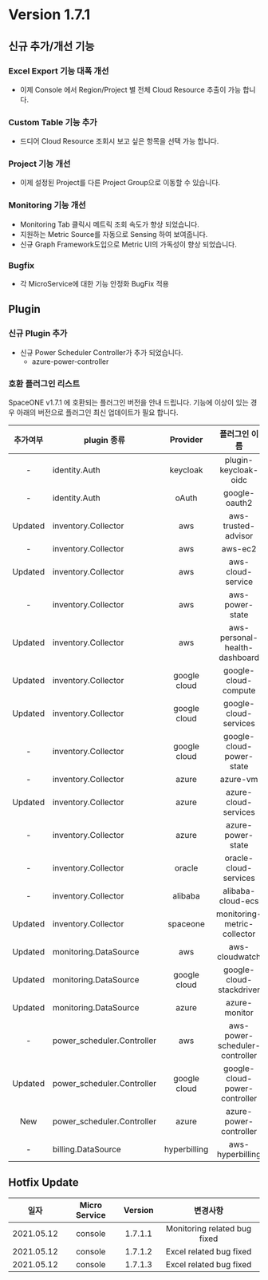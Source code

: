 # Version 1.7.1


## 신규 추가/개선 기능

### Excel Export 기능 대폭 개선

- 이제 Console 에서 Region/Project 별 전체 Cloud Resource 추출이 가능 합니다.

### Custom Table 기능 추가

- 드디어 Cloud Resource 조회시 보고 싶은 항목을 선택 가능 합니다. 

### Project 기능 개선

- 이제 설정된 Project를 다른 Project Group으로 이동할 수 있습니다.

### Monitoring 기능 개선

- Monitoring Tab 클릭시 메트릭 조회 속도가 향상 되었습니다.
- 지원하는 Metric Source를 자동으로 Sensing 하여 보여줍니다. 
- 신규 Graph Framework도입으로 Metric UI의 가독성이 향상 되었습니다.

### Bugfix

- 각 MicroService에 대한 기능 안정화 BugFix 적용


## Plugin 

### 신규 Plugin 추가
- 신규 Power Scheduler Controller가 추가 되었습니다.
  - azure-power-controller 
 

### 호환 플러그인 리스트

SpaceONE v1.7.1 에 호환되는 플러그인 버전을 안내 드립니다.
기능에 이상이 있는 경우 아래의 버전으로 플러그인 최신 업데이트가 필요 합니다.

|추가여부|plugin 종류|Provider|플러그인 이름|버전|
|:---:|---|:---:|:---:|:---:|
|-|identity.Auth|keycloak|plugin-keycloak-oidc|v1.1|
|-|identity.Auth|oAuth|google-oauth2|v1.1|
|Updated|inventory.Collector|aws|aws-trusted-advisor|v1.4|
|-|inventory.Collector|aws|aws-ec2|v1.12|
|Updated|inventory.Collector|aws|aws-cloud-service|v1.10.0|
|-|inventory.Collector|aws|aws-power-state|v1.6|
|Updated|inventory.Collector|aws|aws-personal-health-dashboard|v1.4|
|Updated|inventory.Collector|google cloud|google-cloud-compute|v1.2.7|
|Updated|inventory.Collector|google cloud|google-cloud-services|v1.2.６|
|-|inventory.Collector|google cloud|google-cloud-power-state|v1.1.3|
|-|inventory.Collector|azure|azure-vm|v1.2.4|
|Updated|inventory.Collector|azure|azure-cloud-services|v1.1.10|
|-|inventory.Collector|azure|azure-power-state|v1.0.2|
|-|inventory.Collector|oracle|oracle-cloud-services|v1.0|
|-|inventory.Collector|alibaba|alibaba-cloud-ecs|v1.0|
|Updated|inventory.Collector|spaceone|monitoring-metric-collector|v1.2.2|
|Updated|monitoring.DataSource|aws|aws-cloudwatch|v1.1.3|
|Updated|monitoring.DataSource|google cloud|google-cloud-stackdriver|v1.0.6|
|Updated|monitoring.DataSource|azure|azure-monitor|v1.0.3|
|-|power_scheduler.Controller|aws|aws-power-scheduler-controller|v1.4.4|
|Updated|power_scheduler.Controller|google cloud|google-cloud-power-controller|v1.1.4|
|New|power_scheduler.Controller|azure|azure-power-controller|v1.0.1|
|-|billing.DataSource|hyperbilling|aws-hyperbilling|v1.0.2|


## Hotfix Update
|일자|Micro Service|Version|변경사항|
|---|:---:|:---:|:---:|
|2021.05.12|console|1.7.1.1|Monitoring related bug fixed|
|2021.05.12|console|1.7.1.2|Excel related bug fixed|
|2021.05.12|console|1.7.1.3|Excel related bug fixed|

